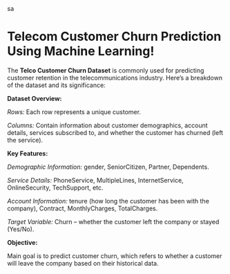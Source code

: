 sa
# Telecom Customer Churn Prediction Using Machine Learning!

The **Telco Customer Churn Dataset** is commonly used for predicting customer retention in the telecommunications industry. Here’s a breakdown of the dataset and its significance:


**Dataset Overview:**

*Rows:* Each row represents a unique customer.

*Columns:* Contain information about customer demographics, account details, services subscribed to, and whether the customer has churned (left the service).

**Key Features:**

*Demographic Information:* gender, SeniorCitizen, Partner, Dependents.

*Service Details:* PhoneService, MultipleLines, InternetService, 
OnlineSecurity, TechSupport, etc.

*Account Information:* tenure (how long the customer has been with the company), Contract, MonthlyCharges, TotalCharges.

*Target Variable:* Churn – whether the customer left the company or stayed (Yes/No).

**Objective:**

Main goal is to predict customer churn, which refers to whether a customer will leave the company based on their historical data.


